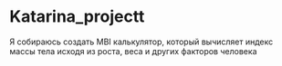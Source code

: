 # Katarina_projectt
Я собираюсь создать MBI калькулятор, который вычисляет индекс массы тела исходя из роста, веса и других факторов человека

